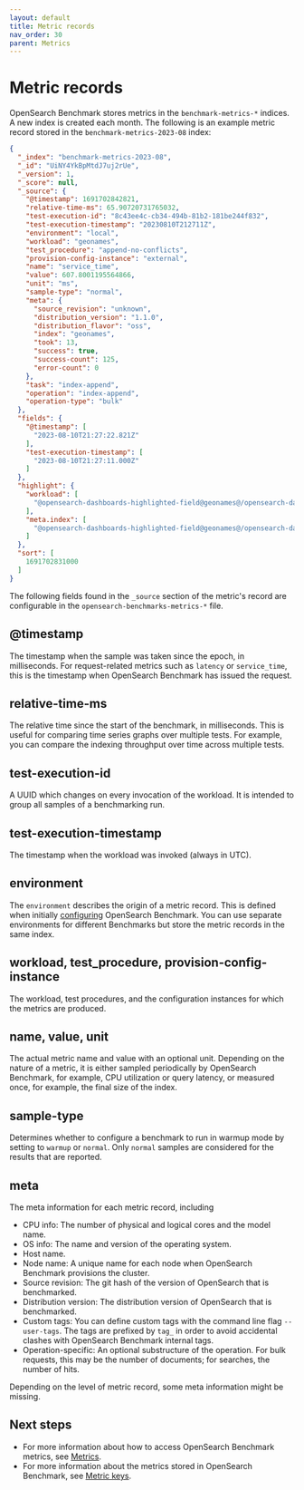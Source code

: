 ```yaml
---
layout: default
title: Metric records
nav_order: 30
parent: Metrics
---
```


# Metric records

OpenSearch Benchmark stores metrics in the `benchmark-metrics-*` indices. A new index is created each month. The following is an example metric record stored in the `benchmark-metrics-2023-08` index:

```json
{
  "_index": "benchmark-metrics-2023-08",
  "_id": "UiNY4YkBpMtdJ7uj2rUe",
  "_version": 1,
  "_score": null,
  "_source": {
    "@timestamp": 1691702842821,
    "relative-time-ms": 65.90720731765032,
    "test-execution-id": "8c43ee4c-cb34-494b-81b2-181be244f832",
    "test-execution-timestamp": "20230810T212711Z",
    "environment": "local",
    "workload": "geonames",
    "test_procedure": "append-no-conflicts",
    "provision-config-instance": "external",
    "name": "service_time",
    "value": 607.8001195564866,
    "unit": "ms",
    "sample-type": "normal",
    "meta": {
      "source_revision": "unknown",
      "distribution_version": "1.1.0",
      "distribution_flavor": "oss",
      "index": "geonames",
      "took": 13,
      "success": true,
      "success-count": 125,
      "error-count": 0
    },
    "task": "index-append",
    "operation": "index-append",
    "operation-type": "bulk"
  },
  "fields": {
    "@timestamp": [
      "2023-08-10T21:27:22.821Z"
    ],
    "test-execution-timestamp": [
      "2023-08-10T21:27:11.000Z"
    ]
  },
  "highlight": {
    "workload": [
      "@opensearch-dashboards-highlighted-field@geonames@/opensearch-dashboards-highlighted-field@"
    ],
    "meta.index": [
      "@opensearch-dashboards-highlighted-field@geonames@/opensearch-dashboards-highlighted-field@"
    ]
  },
  "sort": [
    1691702831000
  ]
}
```

The following fields found in the `_source` section of the metric's record are configurable in the `opensearch-benchmarks-metrics-*` file.

## @timestamp

The timestamp when the sample was taken since the epoch, in milliseconds. For request-related metrics such as `latency` or `service_time`, this is the timestamp when OpenSearch Benchmark has issued the request.

## relative-time-ms

The relative time since the start of the benchmark, in milliseconds. This is useful for comparing time series graphs over multiple tests. For example, you can compare the indexing throughput over time across multiple tests. 

## test-execution-id

A UUID which changes on every invocation of the workload. It is intended to group all samples of a benchmarking run.

## test-execution-timestamp

The timestamp when the workload was invoked (always in UTC).

## environment

The `environment` describes the origin of a metric record. This is defined when initially [configuring]({{site.url}}{{site.baseurl}}/benchmark/configuring-benchmark/) OpenSearch Benchmark. You can use separate environments for different Benchmarks but store the metric records in the same index.

## workload, test_procedure, provision-config-instance

The workload, test procedures, and the configuration instances for which the metrics are produced.

## name, value, unit

The actual metric name and value with an optional unit. Depending on the nature of a metric, it is either sampled periodically by OpenSearch Benchmark, for example, CPU utilization or query latency, or measured once, for example, the final size of the index.

## sample-type

Determines whether to configure a benchmark to run in warmup mode by setting to `warmup` or `normal`. Only `normal` samples are considered for the results that are reported.

## meta

The meta information for each metric record, including

- CPU info: The number of physical and logical cores and the model name.
- OS info: The name and version of the operating system.
- Host name.
- Node name: A unique name for each node when OpenSearch Benchmark provisions the cluster.
- Source revision: The git hash of the version of OpenSearch that is benchmarked. 
- Distribution version: The distribution version of OpenSearch that is benchmarked. 
- Custom tags: You can define custom tags with the command line flag `--user-tags`. The tags are prefixed by `tag_` in order to avoid accidental clashes with OpenSearch Benchmark internal tags.
- Operation-specific: An optional substructure of the operation. For bulk requests, this may be the number of documents; for searches, the number of hits.

Depending on the level of metric record, some meta information might be missing.

## Next steps

- For more information about how to access OpenSearch Benchmark metrics, see [Metrics]({{site.url}}{{site.baseurl}}/benchmark/metrics/index/).
- For more information about the metrics stored in OpenSearch Benchmark, see [Metric keys]({{site.url}}{{site.baseurl}}/benchmark/metrics/metric-keys).
